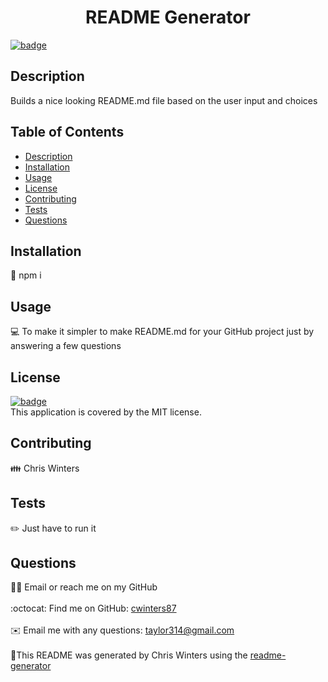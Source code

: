 
  <h1 align="center">README Generator</h1>
  
[![badge](https://img.shields.io/badge/License-MIT-yellow.svg)](https://opensource.org/licenses/MIT)<br />
## Description
Builds a nice looking README.md file based on the user input and choices
## Table of Contents
- [Description](#description)
- [Installation](#installation)
- [Usage](#usage)
- [License](#license)
- [Contributing](#contributing)
- [Tests](#tests)
- [Questions](#questions)
## Installation
💾 npm i
## Usage
💻 To make it simpler to make README.md for your GitHub project just by answering a few questions
## License
[![badge](https://img.shields.io/badge/License-MIT-yellow.svg)](https://opensource.org/licenses/MIT) <br /> This application is covered by the MIT license.
## Contributing
👪 Chris Winters
## Tests
✏️ Just have to run it
## Questions
🙋‍♂️ Email or reach me on my GitHub <br />
<br />
:octocat: Find me on GitHub: [cwinters87](https://github.com/cwinters87)<br />
<br />
✉️ Email me with any questions: taylor314@gmail.com<br /><br />
🌟This README was generated by Chris Winters using the [readme-generator](https://github.com/cwinters87/readme-generator)
